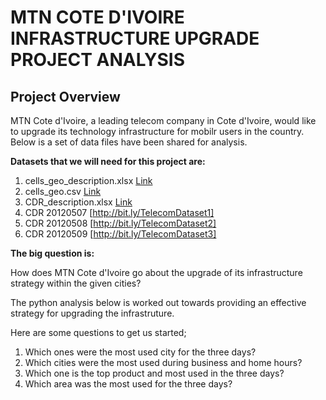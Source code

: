 # **MTN COTE D'IVOIRE INFRASTRUCTURE UPGRADE PROJECT ANALYSIS**

## **Project Overview**
MTN Cote d'Ivoire, a leading telecom company in Cote d'Ivoire, would like to upgrade its technology infrastructure for mobilr users in the country. 
Below is a set of data files have been shared for analysis.

**Datasets that we will need for this project are:**

1. cells_geo_description.xlsx [Link](https://drive.google.com/file/d/1-rIM5ihDu79RaH7rAs-d-7SQSAQhrY9N/view)
2. cells_geo.csv [Link](https://drive.google.com/file/d/1ABZux280OjL3yWcOn8BDA_f5QsyO0QPU/view)
3. CDR_description.xlsx [Link](https://drive.google.com/file/d/1cVoNXl25IO5-_yQk97ThdeqhE6yw8YTD/view)
4. CDR 20120507 [http://bit.ly/TelecomDataset1]
5. CDR 20120508 [http://bit.ly/TelecomDataset2]
6. CDR 20120509 [http://bit.ly/TelecomDataset3]

**The big question is:**

How does MTN Cote d'Ivoire go about the upgrade of its infrastructure strategy within the given cities?

The python analysis below is worked out towards providing an effective strategy for upgrading the infrastruture. 

Here are some questions to get us started;

1. Which ones were the most used city for the three 
days?
2. Which cities were the most used during business and home hours?
3. Which one is the top product and most used in the three days?
4. Which area was the most used for the three days?
